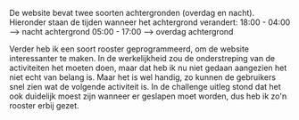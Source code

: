 De website bevat twee soorten achtergronden (overdag en nacht). Hieronder staan de tijden wanneer het achtergrond verandert:
18:00 - 04:00 --> nacht achtergrond
05:00 - 17:00 --> overdag achtergrond

Verder heb ik een soort rooster geprogrammeerd, om de website interessanter te maken. In de werkelijkheid zou de onderstreping van de activiteiten het moeten doen, maar dat heb ik nu niet gedaan aangezien het niet echt van belang is. Maar het is wel handig, zo kunnen de gebruikers snel zien wat de volgende activiteit is. 
In de challenge uitleg stond dat het ook duidelijk moest zijn wanneer er geslapen moet worden, dus heb ik zo'n rooster erbij gezet. 
